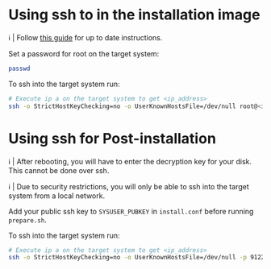 # Using ssh to in the installation image

:information_source: | Follow [this guide](https://wiki.archlinux.org/title/Install_Arch_Linux_via_SSH) for up to date instructions.

Set a password for root on the target system:

```sh
passwd
```

To ssh into the target system run:

```sh
# Execute ip a on the target system to get <ip_address>
ssh -o StrictHostKeyChecking=no -o UserKnownHostsFile=/dev/null root@<ip_address>
```

# Using ssh for Post-installation

:information_source: | After rebooting, you will have to enter the decryption key for your disk. This cannot be done over ssh.

:information_source: | Due to security restrictions, you will only be able to ssh into the target system from a local network.

Add your public ssh key to `SYSUSER_PUBKEY` in `install.conf` before running `prepare.sh`.

To ssh into the target system run:

```sh
# Execute ip a on the target system to get <ip_address>
ssh -o StrictHostKeyChecking=no -o UserKnownHostsFile=/dev/null -p 9122 -i ~/.ssh/<private_key> <SYSUSER>@<ip_address>
```
